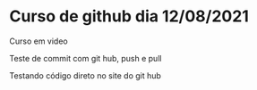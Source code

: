 # Curso de github dia 12/08/2021
 Curso em video 

Teste de commit com git hub, push e pull

Testando código direto no site do git hub
